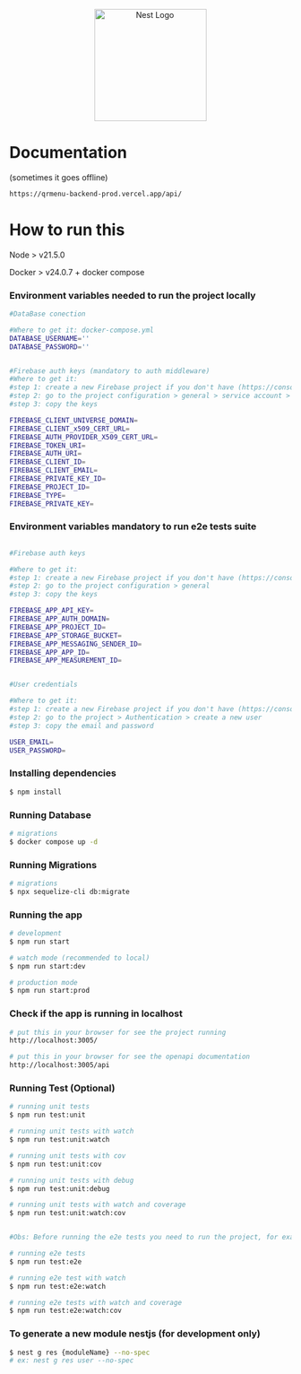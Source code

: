 <p align="center">
  <a href="http://nestjs.com/" target="blank"><img src="https://nestjs.com/img/logo-small.svg" width="200" alt="Nest Logo" /></a>
</p>

# Documentation

(sometimes it goes offline)

```bash
https://qrmenu-backend-prod.vercel.app/api/
```

# How to run this

<span>Node > v21.5.0</span>

<span>Docker > v24.0.7 + docker compose</span>

### Environment variables needed to run the project locally

```bash
#DataBase conection

#Where to get it: docker-compose.yml
DATABASE_USERNAME=''
DATABASE_PASSWORD=''

```

```bash

#Firebase auth keys (mandatory to auth middleware)
#Where to get it:
#step 1: create a new Firebase project if you don't have (https://console.firebase.google.com/u/1/)
#step 2: go to the project configuration > general > service account > generate a new private key
#step 3: copy the keys

FIREBASE_CLIENT_UNIVERSE_DOMAIN=
FIREBASE_CLIENT_x509_CERT_URL=
FIREBASE_AUTH_PROVIDER_X509_CERT_URL=
FIREBASE_TOKEN_URI=
FIREBASE_AUTH_URI=
FIREBASE_CLIENT_ID=
FIREBASE_CLIENT_EMAIL=
FIREBASE_PRIVATE_KEY_ID=
FIREBASE_PROJECT_ID=
FIREBASE_TYPE=
FIREBASE_PRIVATE_KEY=

```

### Environment variables mandatory to run e2e tests suite

```bash

#Firebase auth keys

#Where to get it:
#step 1: create a new Firebase project if you don't have (https://console.firebase.google.com/u/1/)
#step 2: go to the project configuration > general
#step 3: copy the keys

FIREBASE_APP_API_KEY=
FIREBASE_APP_AUTH_DOMAIN=
FIREBASE_APP_PROJECT_ID=
FIREBASE_APP_STORAGE_BUCKET=
FIREBASE_APP_MESSAGING_SENDER_ID=
FIREBASE_APP_APP_ID=
FIREBASE_APP_MEASUREMENT_ID=

```

```bash

#User credentials

#Where to get it:
#step 1: create a new Firebase project if you don't have (https://console.firebase.google.com/u/1/)
#step 2: go to the project > Authentication > create a new user
#step 3: copy the email and password

USER_EMAIL=
USER_PASSWORD=

```

### Installing dependencies

```bash
$ npm install
```

### Running Database

```bash
# migrations
$ docker compose up -d
```

### Running Migrations

```bash
# migrations
$ npx sequelize-cli db:migrate
```

### Running the app

```bash
# development
$ npm run start

# watch mode (recommended to local)
$ npm run start:dev

# production mode
$ npm run start:prod
```

### Check if the app is running in localhost

```bash
# put this in your browser for see the project running
http://localhost:3005/

# put this in your browser for see the openapi documentation
http://localhost:3005/api
```

### Running Test (Optional)

```bash
# running unit tests
$ npm run test:unit

# running unit tests with watch
$ npm run test:unit:watch

# running unit tests with cov
$ npm run test:unit:cov

# running unit tests with debug
$ npm run test:unit:debug

# running unit tests with watch and coverage
$ npm run test:unit:watch:cov


#Obs: Before running the e2e tests you need to run the project, for example, with the command > npm run start:dev.

# running e2e tests
$ npm run test:e2e

# running e2e test with watch
$ npm run test:e2e:watch

# running e2e tests with watch and coverage
$ npm run test:e2e:watch:cov
```

### To generate a new module nestjs (for development only)

```bash
$ nest g res {moduleName} --no-spec
# ex: nest g res user --no-spec
```
